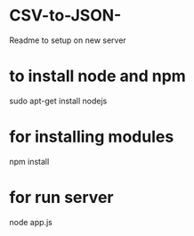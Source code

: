 CSV-to-JSON-
============
Readme to setup on new server

# to install node and npm
sudo apt-get install nodejs

# for installing modules
npm install

# for run server
node app.js
